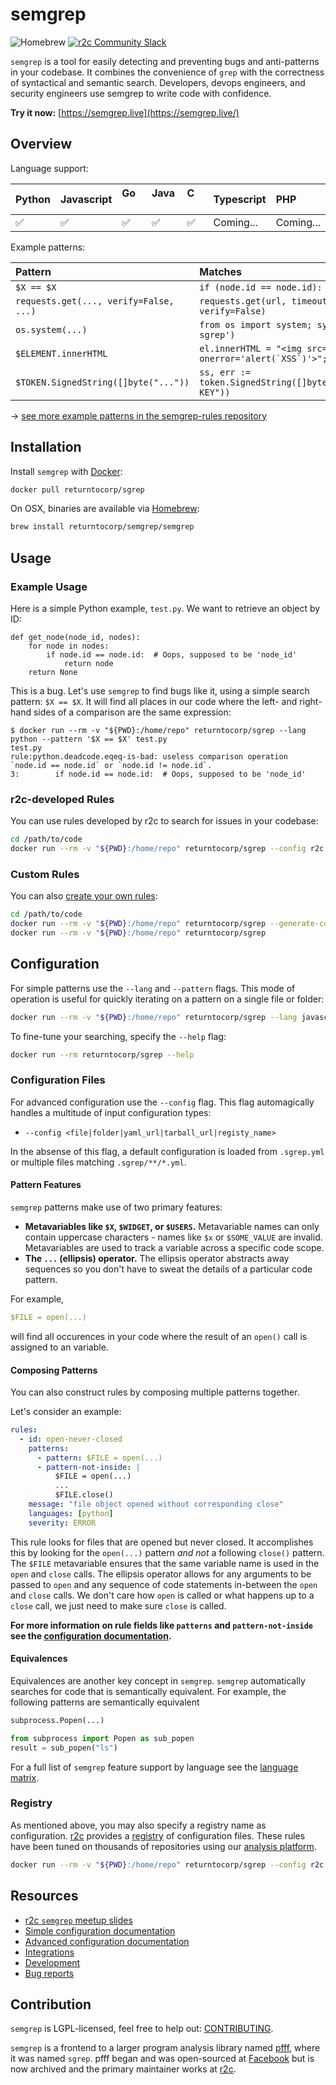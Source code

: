 # semgrep

![Homebrew](https://github.com/returntocorp/homebrew-semgrep/workflows/homebrew/badge.svg)
[![r2c Community Slack](https://img.shields.io/badge/r2c_slack-join-brightgreen?style=flat&logo=slack&labelColor=4A154B)](https://join.slack.com/t/r2c-community/shared_invite/enQtNjU0NDYzMjAwODY4LWE3NTg1MGNhYTAwMzk5ZGRhMjQ2MzVhNGJiZjI1ZWQ0NjQ2YWI4ZGY3OGViMGJjNzA4ODQ3MjEzOWExNjZlNTA)

`semgrep` is a tool for easily detecting and preventing bugs and anti-patterns in
your codebase. It combines the convenience of `grep` with the correctness of
syntactical and semantic search. Developers, devops engineers, and security engineers
use semgrep to write code with confidence.

**Try it now:** [https://semgrep.live](https://semgrep.live/)

## Overview

Language support:

| **Python** | **Javascript** | **Go &nbsp; &nbsp; &nbsp;** | **Java &nbsp;** | **C &nbsp; &nbsp; &nbsp; &nbsp;** | **Typescript** | **PHP &nbsp; &nbsp;** |
| :--- | :--- | :--- | :--- | :--- | :--- | :--- |
| ✅ | ✅ | ✅ | ✅ | ✅ | Coming... | Coming... |

Example patterns:

| **Pattern** | **Matches** |
| :--- | :--- |
| `$X == $X` | `if (node.id == node.id): ...` |
| `requests.get(..., verify=False, ...)` | `requests.get(url, timeout=3, verify=False)` |
| `os.system(...)` | `from os import system; system('echo sgrep')` |
| `$ELEMENT.innerHTML` | ``el.innerHTML = "<img src='x' onerror='alert(`XSS`)'>";`` |
| `$TOKEN.SignedString([]byte("..."))` | `ss, err := token.SignedString([]byte("HARDCODED KEY"))` |

→ [see more example patterns in the semgrep-rules repository](https://github.com/returntocorp/semgrep-rules)

## Installation

Install `semgrep` with [Docker](https://docs.docker.com/install/):

```bash
docker pull returntocorp/sgrep
```

On OSX, binaries are available via [Homebrew](https://brew.sh/):

```bash
brew install returntocorp/semgrep/semgrep
```

## Usage

### Example Usage

Here is a simple Python example, `test.py`. We want to retrieve an object by ID:

```python3
def get_node(node_id, nodes):
    for node in nodes:
        if node.id == node.id:  # Oops, supposed to be 'node_id'
            return node
    return None
```

This is a bug. Let's use `semgrep` to find bugs like it, using a simple search pattern: `$X == $X`. It will find all places in our code where the left- and right-hand sides of a comparison are the same expression:

```
$ docker run --rm -v "${PWD}:/home/repo" returntocorp/sgrep --lang python --pattern '$X == $X' test.py
test.py
rule:python.deadcode.eqeq-is-bad: useless comparison operation `node.id == node.id` or `node.id != node.id`.
3:        if node.id == node.id:  # Oops, supposed to be 'node_id'
```

### r2c-developed Rules

You can use rules developed by r2c to search for issues in your codebase:

```bash
cd /path/to/code
docker run --rm -v "${PWD}:/home/repo" returntocorp/sgrep --config r2c
```

### Custom Rules

You can also [create your own rules](docs/config/advanced.md):

```bash
cd /path/to/code
docker run --rm -v "${PWD}:/home/repo" returntocorp/sgrep --generate-config
docker run --rm -v "${PWD}:/home/repo" returntocorp/sgrep
```

## Configuration

For simple patterns use the `--lang` and `--pattern` flags. This mode of
operation is useful for quickly iterating on a pattern on a single file or
folder:

```bash
docker run --rm -v "${PWD}:/home/repo" returntocorp/sgrep --lang javascript --pattern 'eval(...)' path/to/file.js
```

To fine-tune your searching, specify the `--help` flag:

```bash
docker run --rm returntocorp/sgrep --help
```

### Configuration Files

For advanced configuration use the `--config` flag. This flag automagically
handles a multitude of input configuration types:

* `--config <file|folder|yaml_url|tarball_url|registy_name>`

In the absense of this flag, a default configuration is loaded from `.sgrep.yml`
or multiple files matching `.sgrep/**/*.yml`.

#### Pattern Features

`semgrep` patterns make use of two primary features:

* **Metavariables like `$X`, `$WIDGET`, or `$USERS`.** Metavariable names can
only contain uppercase characters - names like `$x` or `$SOME_VALUE` are
invalid.  Metavariables are used to track a variable across a specific code
scope.
* **The `...` (ellipsis) operator.** The ellipsis operator abstracts away
sequences so you don't have to sweat the details of a particular code pattern.

For example,
```yaml
$FILE = open(...)
```
will find all occurences in your code where the result of an `open()` call is assigned
to an variable.

#### Composing Patterns

You can also construct rules by composing multiple patterns together. 

Let's consider an example:

```yaml
rules:
  - id: open-never-closed
    patterns:
      - pattern: $FILE = open(...)
      - pattern-not-inside: |
          $FILE = open(...)
          ...
          $FILE.close()
    message: "file object opened without corresponding close"
    languages: [python]
    severity: ERROR
```

This rule looks for files that are opened but never closed. It accomplishes
this by looking for the `open(...)` pattern _and not_ a following `close()`
pattern. The `$FILE` metavariable ensures that the same variable name is used
in the `open` and `close` calls. The ellipsis operator allows for any arguments
to be passed to `open` and any sequence of code statements in-between the `open`
and `close` calls. We don't care how `open` is called or what happens up to
a `close` call, we just need to make sure `close` is called.

**For more information on rule fields like `patterns` and `pattern-not-inside`
see the [configuration documentation](docs/config/advanced.md).**

#### Equivalences

Equivalences are another key concept in `semgrep`. `semgrep` automatically searches
for code that is semantically equivalent. For example, the following patterns
are semantically equivalent

```python
subprocess.Popen(...)
```

```python
from subprocess import Popen as sub_popen
result = sub_popen("ls")
```

For a full list of `semgrep` feature support by language see the
[language matrix](docs/matrix.md).

### Registry

As mentioned above, you may also specify a registry name as configuration.
[r2c](https://r2c.dev) provides a [registry](https://github.com/returntocorp/sgrep-rules)
of configuration files. These rules have been tuned on thousands of repositories
using our [analysis platform](https://app.r2c.dev).

```bash
docker run --rm -v "${PWD}:/home/repo" returntocorp/sgrep --config r2c
```

## Resources

* [r2c `semgrep` meetup slides](https://web-assets.r2c.dev/sgrep/r2c-sgrep-meetup-feb-2020.pdf)
* [Simple configuration documentation](docs/config/simple.md)
* [Advanced configuration documentation](docs/config/advanced.md)
* [Integrations](docs/integrations.md)
* [Development](docs/development.md)
* [Bug reports](https://github.com/returntocorp/sgrep/issues)

## Contribution

`semgrep` is LGPL-licensed, feel free to help out: [CONTRIBUTING](https://github.com/returntocorp/sgrep/blob/develop/CONTRIBUTING.md).

`semgrep` is a frontend to a larger program analysis library named [pfff](https://github.com/returntocorp/pfff/), where it was named `sgrep`. pfff began and was open-sourced at [Facebook](https://github.com/facebookarchive/pfff) but is now archived and the primary maintainer works at [r2c](https://r2c.dev).
